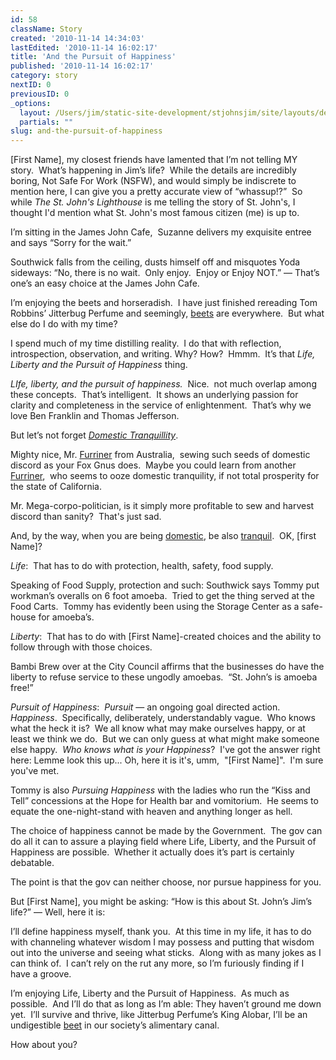 ```yaml
---
id: 58
className: Story
created: '2010-11-14 14:34:03'
lastEdited: '2010-11-14 16:02:17'
title: 'And the Pursuit of Happiness'
published: '2010-11-14 16:02:17'
category: story
nextID: 0
previousID: 0
_options:
  layout: /Users/jim/static-site-development/stjohnsjim/site/layouts/default.static.ttml
  partials: ""
slug: and-the-pursuit-of-happiness
---
```

<p>[First Name], my closest friends have lamented that I&rsquo;m not telling MY story.&nbsp; What&rsquo;s happening in Jim&rsquo;s life?&nbsp; While the details are incredibly boring, Not Safe For Work (NSFW), and would simply be indiscrete to mention here, I can give you a pretty accurate view of &ldquo;whassup!?&rdquo; &nbsp;So while <em>The St. John's Lighthouse</em> is me telling the story of St. John's, I thought I'd mention what St. John's most famous citizen (me) is up to.</p>
<p >I&rsquo;m sitting in the James John Cafe,&nbsp; Suzanne delivers my exquisite entree and says &ldquo;Sorry for the wait.&rdquo;</p>

<p >Southwick falls from the ceiling, dusts himself off and misquotes Yoda sideways: &ldquo;No, there is no wait.&nbsp; Only enjoy.&nbsp; Enjoy or Enjoy NOT.&rdquo; &mdash; That&rsquo;s one&rsquo;s an easy choice at the James John Cafe.</p>

<p >I&rsquo;m enjoying the beets and horseradish.&nbsp; I have just finished rereading Tom Robbins&rsquo; Jitterbug Perfume and seemingly, <a target="_blank" href="http://twitter.com/StJohnsJim/status/3872848519110656">beets</a> are everywhere.&nbsp; But what else do I do with my time?</p>

<p >I spend much of my time distilling reality.&nbsp; I do that with reflection, introspection, observation, and writing. Why? How?&nbsp; Hmmm.&nbsp; It&rsquo;s that <i>Life, Liberty and the Pursuit of Happiness</i> thing.</p>

<p ><i>LIfe, liberty, and the pursuit of happiness.</i>&nbsp; Nice.&nbsp; not much overlap among these concepts.&nbsp; That&rsquo;s intelligent.&nbsp; It shows an underlying passion for clarity and completeness in the service of enlightenment.&nbsp; That&rsquo;s why we love Ben Franklin and Thomas Jefferson.</p>

<p >But let&rsquo;s not forget <em><a target="_blank" href="http://www.rallytorestoresanity.com/">Domestic Tranquillity</a></em>.</p>
<p >Mighty nice, Mr. <a target="_blank" href="http://www.google.com/search?rls=en&amp;q=rupert+murdoch+australia&amp;ie=UTF-8&amp;oe=UTF-8">Furriner</a> from Australia, &nbsp;sewing such seeds of domestic discord as your Fox Gnus does.&nbsp; Maybe you could learn from another <a target="_blank" href="http://gov.ca.gov/about/arnold">Furriner</a>, &nbsp;who seems to ooze domestic tranquility, if not total prosperity for the state of California.</p>

<p >Mr. Mega-corpo-politician, is it simply more profitable to sew and harvest discord than sanity? &nbsp;That's just sad.</p>
<p >And, by the way, when you are being <a target="_blank" href="http://romancecapitol.com">domestic</a>, be also <a target="_blank" href="http://en.wikipedia.org/wiki/Love_the_One_You're_With">tranquil</a>.&nbsp; OK, [first Name]?</p>

<p ><em>Life</em>:&nbsp; That has to do with protection, health, safety, food supply.</p>

<p >Speaking of Food Supply, protection and such: Southwick says Tommy put workman&rsquo;s overalls on 6 foot amoeba.&nbsp; Tried to get the thing served at the Food Carts.&nbsp; Tommy has evidently been using the Storage Center as a safe-house for amoeba&rsquo;s.</p>

<p ><em>Liberty</em>:&nbsp; That has to do with [First Name]-created choices and the ability to follow through with those choices.</p>

<p >Bambi Brew over at the City Council affirms that the businesses do have the liberty to refuse service to these ungodly amoebas.&nbsp; &ldquo;St. John&rsquo;s is amoeba free!&rdquo;</p>

<p ><i>Pursuit of Happiness</i>:&nbsp; <i>Pursuit</i> &mdash; an ongoing goal directed action.&nbsp; <i>Happiness</i>.&nbsp; Specifically, deliberately, understandably vague.&nbsp; Who knows what the heck it is?&nbsp; We all know what may make ourselves happy, or at least we think we do.&nbsp; But we can only guess at what might make someone else happy. &nbsp;<em>Who knows what is your Happiness</em>? &nbsp;I've got the answer right here: Lemme look this up... Oh, here it is it's, umm, &nbsp;&quot;[First Name]&quot;. &nbsp;I'm sure you've met.</p>

<p >Tommy is also <i>Pursuing Happiness</i> with the ladies who run the &ldquo;Kiss and Tell&rdquo; concessions at the Hope for Health bar and vomitorium.&nbsp; He seems to equate the one-night-stand with heaven and anything longer as hell.</p>

<p >The choice of happiness cannot be made by the Government.&nbsp; The gov can do all it can to assure a playing field where Life, Liberty, and the Pursuit of Happiness are possible.&nbsp; Whether it actually does it&rsquo;s part is certainly debatable.</p>

<p >The point is that the gov can neither choose, nor pursue happiness for you.</p>

<p >But [First Name], you might be asking: &ldquo;How is this about St. John&rsquo;s Jim&rsquo;s life?&rdquo; &mdash; Well, here it is:</p>

<p >I&rsquo;ll define happiness myself, thank you.&nbsp; At this time in my life, it has to do with channeling whatever wisdom I may possess and putting that wisdom out into the universe and seeing what sticks.&nbsp; Along with as many jokes as I can think of.&nbsp; I can&rsquo;t rely on the rut any more, so I&rsquo;m furiously finding if I have a groove.</p>

<p >I&rsquo;m enjoying Life, Liberty and the Pursuit of Happiness.&nbsp; As much as possible.&nbsp; And I&rsquo;ll do that as long as I&rsquo;m able: They haven&rsquo;t ground me down yet.&nbsp; I&rsquo;ll survive and thrive, like Jitterbug Perfume&rsquo;s King Alobar, I&rsquo;ll be an undigestible <a target="_blank" href="http://twitter.com/StJohnsJim/status/3872848519110656">beet</a> in our society&rsquo;s alimentary canal.</p>

<p >How about you?&nbsp;</p>
